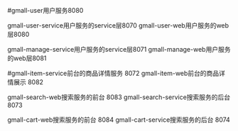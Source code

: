 
#gmall-user用户服务8080

gmall-user-service用户服务的service层8070
gmall-user-web用户服务的web层8080

gmall-manage-service用户服务的service层8071
gmall-manage-web用户服务的web层8081

#gmall-item-service前台的商品详情服务 8072
gmall-item-web前台的商品详情展示 8082

gmall-search-web搜索服务的前台 8083
gmall-search-service搜索服务的后台 8073

gmall-cart-web搜索服务的前台 8084
gmall-cart-service搜索服务的后台 8074
